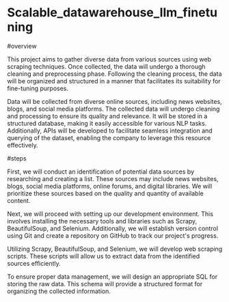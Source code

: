 # Scalable_datawarehouse_llm_finetuning

#overview

This project aims to gather diverse data from various sources using web scraping techniques. Once collected, the data will undergo a thorough cleaning and preprocessing phase. Following the cleaning process, the data will be organized and structured in a manner that facilitates its suitability for fine-tuning purposes.

Data will be collected from diverse online sources, including news websites, blogs, and social media platforms.
The collected data will undergo cleaning and processing to ensure its quality and relevance. It will be stored in a structured database, making it easily accessible for various NLP tasks. Additionally, APIs will be developed to facilitate seamless integration and querying of the dataset, enabling the company to leverage this resource effectively.

#steps

First, we will conduct an identification of potential data sources by researching and creating a list. These sources may include news websites, blogs, social media platforms, online forums, and digital libraries. We will prioritize these sources based on the quality and quantity of available content.

Next, we will proceed with setting up our development environment. This involves installing the necessary tools and libraries such as Scrapy, BeautifulSoup, and Selenium. Additionally, we will establish version control using Git and create a repository on GitHub to track our project's progress.

Utilizing Scrapy, BeautifulSoup, and Selenium, we will develop web scraping scripts. These scripts will allow us to extract data from the identified sources efficiently.

To ensure proper data management, we will design an appropriate SQL for storing the raw data. This schema will provide a structured format for organizing the collected information.